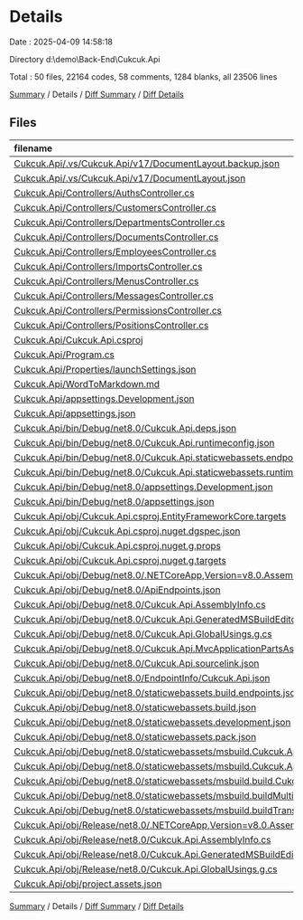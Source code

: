 # Details

Date : 2025-04-09 14:58:18

Directory d:\\demo\\Back-End\\Cukcuk.Api

Total : 50 files,  22164 codes, 58 comments, 1284 blanks, all 23506 lines

[Summary](results.md) / Details / [Diff Summary](diff.md) / [Diff Details](diff-details.md)

## Files
| filename | language | code | comment | blank | total |
| :--- | :--- | ---: | ---: | ---: | ---: |
| [Cukcuk.Api/.vs/Cukcuk.Api/v17/DocumentLayout.backup.json](/Cukcuk.Api/.vs/Cukcuk.Api/v17/DocumentLayout.backup.json) | JSON | 121 | 0 | 0 | 121 |
| [Cukcuk.Api/.vs/Cukcuk.Api/v17/DocumentLayout.json](/Cukcuk.Api/.vs/Cukcuk.Api/v17/DocumentLayout.json) | JSON | 120 | 0 | 0 | 120 |
| [Cukcuk.Api/Controllers/AuthsController.cs](/Cukcuk.Api/Controllers/AuthsController.cs) | C# | 279 | 1 | 61 | 341 |
| [Cukcuk.Api/Controllers/CustomersController.cs](/Cukcuk.Api/Controllers/CustomersController.cs) | C# | 239 | 0 | 31 | 270 |
| [Cukcuk.Api/Controllers/DepartmentsController.cs](/Cukcuk.Api/Controllers/DepartmentsController.cs) | C# | 83 | 0 | 10 | 93 |
| [Cukcuk.Api/Controllers/DocumentsController.cs](/Cukcuk.Api/Controllers/DocumentsController.cs) | C# | 347 | 0 | 40 | 387 |
| [Cukcuk.Api/Controllers/EmployeesController.cs](/Cukcuk.Api/Controllers/EmployeesController.cs) | C# | 232 | 21 | 37 | 290 |
| [Cukcuk.Api/Controllers/ImportsController.cs](/Cukcuk.Api/Controllers/ImportsController.cs) | C# | 65 | 0 | 6 | 71 |
| [Cukcuk.Api/Controllers/MenusController.cs](/Cukcuk.Api/Controllers/MenusController.cs) | C# | 102 | 0 | 9 | 111 |
| [Cukcuk.Api/Controllers/MessagesController.cs](/Cukcuk.Api/Controllers/MessagesController.cs) | C# | 56 | 0 | 5 | 61 |
| [Cukcuk.Api/Controllers/PermissionsController.cs](/Cukcuk.Api/Controllers/PermissionsController.cs) | C# | 79 | 0 | 7 | 86 |
| [Cukcuk.Api/Controllers/PositionsController.cs](/Cukcuk.Api/Controllers/PositionsController.cs) | C# | 83 | 0 | 9 | 92 |
| [Cukcuk.Api/Cukcuk.Api.csproj](/Cukcuk.Api/Cukcuk.Api.csproj) | XML | 29 | 0 | 7 | 36 |
| [Cukcuk.Api/Program.cs](/Cukcuk.Api/Program.cs) | C# | 144 | 2 | 26 | 172 |
| [Cukcuk.Api/Properties/launchSettings.json](/Cukcuk.Api/Properties/launchSettings.json) | JSON | 41 | 0 | 1 | 42 |
| [Cukcuk.Api/WordToMarkdown.md](/Cukcuk.Api/WordToMarkdown.md) | Markdown | 1,290 | 0 | 1,009 | 2,299 |
| [Cukcuk.Api/appsettings.Development.json](/Cukcuk.Api/appsettings.Development.json) | JSON | 8 | 0 | 1 | 9 |
| [Cukcuk.Api/appsettings.json](/Cukcuk.Api/appsettings.json) | JSON | 26 | 0 | 1 | 27 |
| [Cukcuk.Api/bin/Debug/net8.0/Cukcuk.Api.deps.json](/Cukcuk.Api/bin/Debug/net8.0/Cukcuk.Api.deps.json) | JSON | 2,983 | 0 | 0 | 2,983 |
| [Cukcuk.Api/bin/Debug/net8.0/Cukcuk.Api.runtimeconfig.json](/Cukcuk.Api/bin/Debug/net8.0/Cukcuk.Api.runtimeconfig.json) | JSON | 20 | 0 | 0 | 20 |
| [Cukcuk.Api/bin/Debug/net8.0/Cukcuk.Api.staticwebassets.endpoints.json](/Cukcuk.Api/bin/Debug/net8.0/Cukcuk.Api.staticwebassets.endpoints.json) | JSON | 170 | 0 | 0 | 170 |
| [Cukcuk.Api/bin/Debug/net8.0/Cukcuk.Api.staticwebassets.runtime.json](/Cukcuk.Api/bin/Debug/net8.0/Cukcuk.Api.staticwebassets.runtime.json) | JSON | 1 | 0 | 0 | 1 |
| [Cukcuk.Api/bin/Debug/net8.0/appsettings.Development.json](/Cukcuk.Api/bin/Debug/net8.0/appsettings.Development.json) | JSON | 8 | 0 | 1 | 9 |
| [Cukcuk.Api/bin/Debug/net8.0/appsettings.json](/Cukcuk.Api/bin/Debug/net8.0/appsettings.json) | JSON | 26 | 0 | 1 | 27 |
| [Cukcuk.Api/obj/Cukcuk.Api.csproj.EntityFrameworkCore.targets](/Cukcuk.Api/obj/Cukcuk.Api.csproj.EntityFrameworkCore.targets) | XML | 28 | 0 | 1 | 29 |
| [Cukcuk.Api/obj/Cukcuk.Api.csproj.nuget.dgspec.json](/Cukcuk.Api/obj/Cukcuk.Api.csproj.nuget.dgspec.json) | JSON | 340 | 0 | 0 | 340 |
| [Cukcuk.Api/obj/Cukcuk.Api.csproj.nuget.g.props](/Cukcuk.Api/obj/Cukcuk.Api.csproj.nuget.g.props) | XML | 25 | 0 | 0 | 25 |
| [Cukcuk.Api/obj/Cukcuk.Api.csproj.nuget.g.targets](/Cukcuk.Api/obj/Cukcuk.Api.csproj.nuget.g.targets) | XML | 10 | 0 | 0 | 10 |
| [Cukcuk.Api/obj/Debug/net8.0/.NETCoreApp,Version=v8.0.AssemblyAttributes.cs](/Cukcuk.Api/obj/Debug/net8.0/.NETCoreApp,Version=v8.0.AssemblyAttributes.cs) | C# | 3 | 1 | 1 | 5 |
| [Cukcuk.Api/obj/Debug/net8.0/ApiEndpoints.json](/Cukcuk.Api/obj/Debug/net8.0/ApiEndpoints.json) | JSON | 1,571 | 0 | 0 | 1,571 |
| [Cukcuk.Api/obj/Debug/net8.0/Cukcuk.Api.AssemblyInfo.cs](/Cukcuk.Api/obj/Debug/net8.0/Cukcuk.Api.AssemblyInfo.cs) | C# | 9 | 10 | 5 | 24 |
| [Cukcuk.Api/obj/Debug/net8.0/Cukcuk.Api.GeneratedMSBuildEditorConfig.editorconfig](/Cukcuk.Api/obj/Debug/net8.0/Cukcuk.Api.GeneratedMSBuildEditorConfig.editorconfig) | EditorConfig | 21 | 0 | 1 | 22 |
| [Cukcuk.Api/obj/Debug/net8.0/Cukcuk.Api.GlobalUsings.g.cs](/Cukcuk.Api/obj/Debug/net8.0/Cukcuk.Api.GlobalUsings.g.cs) | C# | 16 | 1 | 1 | 18 |
| [Cukcuk.Api/obj/Debug/net8.0/Cukcuk.Api.MvcApplicationPartsAssemblyInfo.cs](/Cukcuk.Api/obj/Debug/net8.0/Cukcuk.Api.MvcApplicationPartsAssemblyInfo.cs) | C# | 3 | 10 | 5 | 18 |
| [Cukcuk.Api/obj/Debug/net8.0/Cukcuk.Api.sourcelink.json](/Cukcuk.Api/obj/Debug/net8.0/Cukcuk.Api.sourcelink.json) | JSON | 1 | 0 | 0 | 1 |
| [Cukcuk.Api/obj/Debug/net8.0/EndpointInfo/Cukcuk.Api.json](/Cukcuk.Api/obj/Debug/net8.0/EndpointInfo/Cukcuk.Api.json) | JSON | 3,349 | 0 | 0 | 3,349 |
| [Cukcuk.Api/obj/Debug/net8.0/staticwebassets.build.endpoints.json](/Cukcuk.Api/obj/Debug/net8.0/staticwebassets.build.endpoints.json) | JSON | 170 | 0 | 0 | 170 |
| [Cukcuk.Api/obj/Debug/net8.0/staticwebassets.build.json](/Cukcuk.Api/obj/Debug/net8.0/staticwebassets.build.json) | JSON | 228 | 0 | 0 | 228 |
| [Cukcuk.Api/obj/Debug/net8.0/staticwebassets.development.json](/Cukcuk.Api/obj/Debug/net8.0/staticwebassets.development.json) | JSON | 1 | 0 | 0 | 1 |
| [Cukcuk.Api/obj/Debug/net8.0/staticwebassets.pack.json](/Cukcuk.Api/obj/Debug/net8.0/staticwebassets.pack.json) | JSON | 33 | 0 | 0 | 33 |
| [Cukcuk.Api/obj/Debug/net8.0/staticwebassets/msbuild.Cukcuk.Api.Microsoft.AspNetCore.StaticWebAssetEndpoints.props](/Cukcuk.Api/obj/Debug/net8.0/staticwebassets/msbuild.Cukcuk.Api.Microsoft.AspNetCore.StaticWebAssetEndpoints.props) | XML | 28 | 0 | 0 | 28 |
| [Cukcuk.Api/obj/Debug/net8.0/staticwebassets/msbuild.Cukcuk.Api.Microsoft.AspNetCore.StaticWebAssets.props](/Cukcuk.Api/obj/Debug/net8.0/staticwebassets/msbuild.Cukcuk.Api.Microsoft.AspNetCore.StaticWebAssets.props) | XML | 40 | 0 | 0 | 40 |
| [Cukcuk.Api/obj/Debug/net8.0/staticwebassets/msbuild.build.Cukcuk.Api.props](/Cukcuk.Api/obj/Debug/net8.0/staticwebassets/msbuild.build.Cukcuk.Api.props) | XML | 4 | 0 | 0 | 4 |
| [Cukcuk.Api/obj/Debug/net8.0/staticwebassets/msbuild.buildMultiTargeting.Cukcuk.Api.props](/Cukcuk.Api/obj/Debug/net8.0/staticwebassets/msbuild.buildMultiTargeting.Cukcuk.Api.props) | XML | 3 | 0 | 0 | 3 |
| [Cukcuk.Api/obj/Debug/net8.0/staticwebassets/msbuild.buildTransitive.Cukcuk.Api.props](/Cukcuk.Api/obj/Debug/net8.0/staticwebassets/msbuild.buildTransitive.Cukcuk.Api.props) | XML | 3 | 0 | 0 | 3 |
| [Cukcuk.Api/obj/Release/net8.0/.NETCoreApp,Version=v8.0.AssemblyAttributes.cs](/Cukcuk.Api/obj/Release/net8.0/.NETCoreApp,Version=v8.0.AssemblyAttributes.cs) | C# | 3 | 1 | 1 | 5 |
| [Cukcuk.Api/obj/Release/net8.0/Cukcuk.Api.AssemblyInfo.cs](/Cukcuk.Api/obj/Release/net8.0/Cukcuk.Api.AssemblyInfo.cs) | C# | 9 | 10 | 5 | 24 |
| [Cukcuk.Api/obj/Release/net8.0/Cukcuk.Api.GeneratedMSBuildEditorConfig.editorconfig](/Cukcuk.Api/obj/Release/net8.0/Cukcuk.Api.GeneratedMSBuildEditorConfig.editorconfig) | EditorConfig | 19 | 0 | 1 | 20 |
| [Cukcuk.Api/obj/Release/net8.0/Cukcuk.Api.GlobalUsings.g.cs](/Cukcuk.Api/obj/Release/net8.0/Cukcuk.Api.GlobalUsings.g.cs) | C# | 16 | 1 | 1 | 18 |
| [Cukcuk.Api/obj/project.assets.json](/Cukcuk.Api/obj/project.assets.json) | JSON | 9,679 | 0 | 0 | 9,679 |

[Summary](results.md) / Details / [Diff Summary](diff.md) / [Diff Details](diff-details.md)